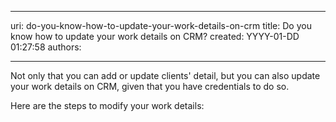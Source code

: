 

---
uri: do-you-know-how-to-update-your-work-details-on-crm
title: Do you know how to update your work details on CRM?
created: YYYY-01-DD 01:27:58
authors:

---




<span class='intro'> Not only that you can add or update clients' detail, but you can also update your work details on CRM, given that you have credentials to do so.<br><div>Here are the steps to modify your work details&#58;​<br></div> </span>

<p>​​<br><br></p>


